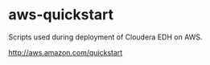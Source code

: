 aws-quickstart
==============

Scripts used during deployment of Cloudera EDH on AWS.

http://aws.amazon.com/quickstart  

